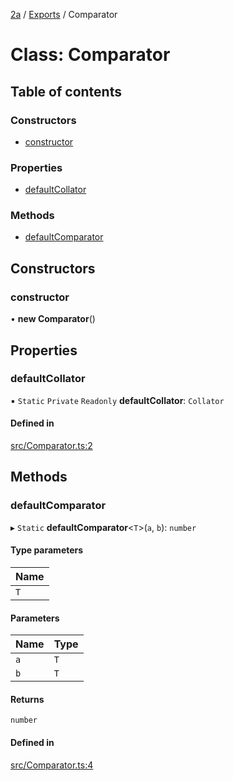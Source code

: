[2a](../README.md) / [Exports](../modules.md) / Comparator

# Class: Comparator

## Table of contents

### Constructors

- [constructor](Comparator.md#constructor)

### Properties

- [defaultCollator](Comparator.md#defaultcollator)

### Methods

- [defaultComparator](Comparator.md#defaultcomparator)

## Constructors

### constructor

• **new Comparator**()

## Properties

### defaultCollator

▪ `Static` `Private` `Readonly` **defaultCollator**: `Collator`

#### Defined in

[src/Comparator.ts:2](https://github.com/neoscrib/2a/blob/324b65a/src/Comparator.ts#L2)

## Methods

### defaultComparator

▸ `Static` **defaultComparator**<`T`\>(`a`, `b`): `number`

#### Type parameters

| Name |
| :------ |
| `T` |

#### Parameters

| Name | Type |
| :------ | :------ |
| `a` | `T` |
| `b` | `T` |

#### Returns

`number`

#### Defined in

[src/Comparator.ts:4](https://github.com/neoscrib/2a/blob/324b65a/src/Comparator.ts#L4)
